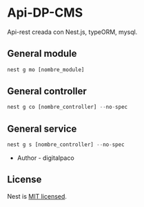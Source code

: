 # Api-DP-CMS

Api-rest creada con Nest.js, typeORM, mysql.

## General module

```js
nest g mo [nombre_module]

```

## General controller

```js
nest g co [nombre_controller] --no-spec

```

## General service

```js
nest g s [nombre_controller] --no-spec

```


- Author - digitalpaco


## License

  Nest is [MIT licensed](LICENSE).
